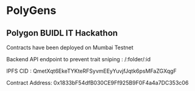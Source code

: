 # PolyGens

## Polygon BUIDL IT Hackathon

Contracts have been deployed on Mumbai Testnet

Backend API endpoint to prevent trait sniping : /:folder/:id

IPFS CID : QmetXqt6EkeTYKteRFSyvmEEyYuvjfJqtk6psMFaZGXqgF

Contract Address: 0x1833bF54dfB030CE9Ff925B9F0F4a4a7DC353c06
